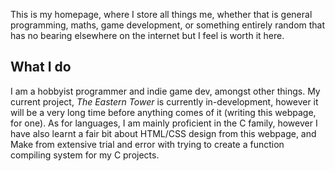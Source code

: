 This is my homepage, where I store all things me, whether that is general programming, maths, game development, or something entirely random that has no bearing elsewhere on the internet but I feel is worth it here.

## What I do

I am a hobbyist programmer and indie game dev, amongst other things. My current project, *The Eastern Tower* is currently in-development, however it will be a very long time before anything comes of it (writing this webpage, for one). As for languages, I am mainly proficient in the C family, however I have also learnt a fair bit about HTML/CSS design from this webpage, and Make from extensive trial and error with trying to create a function compiling system for my C projects.

